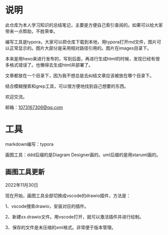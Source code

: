 # 说明

此仓库为本人学习知识的总结笔记，主要是方便自己索引查阅的。如果可以给大家带来一点帮助，不胜荣幸。

编写工具是typora，大家可以把仓库下载到本地，用typora打开md文件，图片可以正常显示的。图片大部分是采用相对路径引用的。图片在images目录下。

本来是用hexo来进行发布的，写到后面，再进行生成html的时候，发现已经有很多格式错误了。也懒得去生成html并部署了。

文章都放在一个目录下，因为我不想总是去纠结文章应该被放在哪个目录下。

结合模糊搜索和grep工具，可以很方便地找到自己想要的东西。

欢迎交流。

邮箱：1073167306@qq.com



# 工具

markdown编写：typora

画图工具：ddd后缀的是Diagram Designer画的。uml后缀的是用staruml画的。

## 画图工具更新

2022年11月30日 

现在开始，画图工具全部切换成vscode的drawio插件，方法是：

1、vscode搜索drawio，安装对应的插件。

2、新建xx.drawio文件。用vscode打开，就可以激活插件并进行绘制。

3、保存的文件是未压缩的xml格式。非常便于版本管理。



